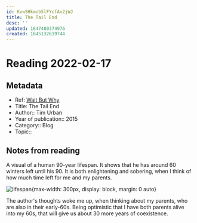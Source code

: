 ```yaml
---
id: KvwSHkmob5lFYcfAv2jWJ
title: The Tail End
desc: ''
updated: 1647480374976
created: 1645132619744
---
```

# Reading 2022-02-17

## Metadata

- Ref: [Wait But Why](https://waitbutwhy.com/2015/12/the-tail-end.html)
- Title: The Tail End
- Author:: Tim Urban
- Year of publication:: 2015
- Category:: Blog
- Topic:: 

## Notes from reading

A visual of a human 90-year lifespan. It shows that he has around 60 winters left until his 90. It is both enlightening and sobering, when I think of how much time left for me and my parents.

![lifespan](https://waitbutwhy.com/wp-content/uploads/2015/12/Winters-600x598.png){max-width: 300px, display: block, margin: 0 auto}

The author's thoughts woke me up, when thinking about my parents, who are also in their early-60s. Being optimistic that I have both parents alive into my 60s, that will give us about 30 more years of coexistence.